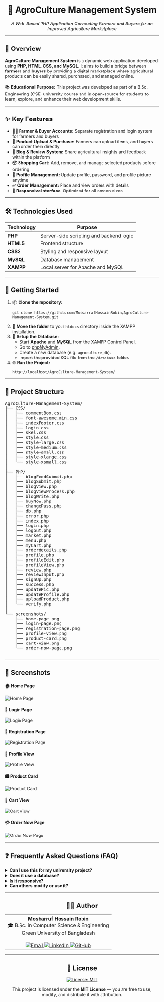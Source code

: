 <div align="center">
  <h1>🌾 AgroCulture Management System</h1>
  <p><em>A Web-Based PHP Application Connecting Farmers and Buyers for an Improved Agriculture Marketplace</em></p>
</div>

---

<div>
  <h2>📌 Overview</h2>
  <p>
    <strong>AgroCulture Management System</strong> is a dynamic web application developed using <b>PHP, HTML, CSS, and MySQL</b>.
    It aims to build a bridge between <b>farmers</b> and <b>buyers</b> by providing a digital marketplace where agricultural products can be easily shared, purchased, and managed online.
    <br/><br/>
    📚 <strong>Educational Purpose:</strong> This project was developed as part of a B.Sc. Engineering (CSE) university course and is open-source for students to learn, explore, and enhance their web development skills.
  </p>
</div>

---

<div>
  <h2>✨ Key Features</h2>
  <ul>
    <li><strong>👨‍🌾 Farmer & Buyer Accounts:</strong> Separate registration and login system for farmers and buyers</li>
    <li><strong>🛒 Product Upload & Purchase:</strong> Farmers can upload items, and buyers can order them directly</li>
    <li><strong>💬 Blog & Review System:</strong> Share agricultural insights and feedback within the platform</li>
    <li><strong>📦 Shopping Cart:</strong> Add, remove, and manage selected products before ordering</li>
    <li><strong>👤 Profile Management:</strong> Update profile, password, and profile picture anytime</li>
    <li><strong>✅ Order Management:</strong> Place and view orders with details</li>
    <li><strong>📱 Responsive Interface:</strong> Optimized for all screen sizes</li>
  </ul>
</div>

---

<div>
  <h2>🛠️ Technologies Used</h2>
  <table>
    <thead>
      <tr>
        <th>Technology</th>
        <th>Purpose</th>
      </tr>
    </thead>
    <tbody>
      <tr><td><strong>PHP</strong></td><td>Server-side scripting and backend logic</td></tr>
      <tr><td><strong>HTML5</strong></td><td>Frontend structure</td></tr>
      <tr><td><strong>CSS3</strong></td><td>Styling and responsive layout</td></tr>
      <tr><td><strong>MySQL</strong></td><td>Database management</td></tr>
      <tr><td><strong>XAMPP</strong></td><td>Local server for Apache and MySQL</td></tr>
    </tbody>
  </table>
</div>

---

<div>
  <h2>🚀 Getting Started</h2>
  <ol>
    <li>📦 <strong>Clone the repository:</strong>
      <pre><code>git clone https://github.com/MossarrafHossainRobin/AgroCulture-Management-System.git</code></pre>
    </li>
    <li>📂 <strong>Move the folder</strong> to your <code>htdocs</code> directory inside the XAMPP installation.</li>
    <li>💾 <strong>Setup the Database:</strong>
      <ul>
        <li>Start <strong>Apache</strong> and <strong>MySQL</strong> from the XAMPP Control Panel.</li>
        <li>Go to <a href="http://localhost/phpmyadmin" target="_blank">phpMyAdmin</a>.</li>
        <li>Create a new database (e.g. <code>agroculture_db</code>).</li>
        <li>Import the provided SQL file from the <code>/database</code> folder.</li>
      </ul>
    </li>
    <li>🌐 <strong>Run the Project:</strong>
      <pre><code>http://localhost/AgroCulture-Management-System/</code></pre>
    </li>
  </ol>
</div>

---

<div>
  <h2>📁 Project Structure</h2>
  <pre style="font-family: monospace;">
AgroCulture-Management-System/
├── CSS/
│   ├── commentBox.css
│   ├── font-awesome.min.css
│   ├── indexFooter.css
│   ├── login.css
│   ├── skel.css
│   ├── style.css
│   ├── style-large.css
│   ├── style-medium.css
│   ├── style-small.css
│   ├── style-xlarge.css
│   └── style-xsmall.css
│
├── PHP/
│   ├── blogFeedSubmit.php
│   ├── blogSubmit.php
│   ├── blogView.php
│   ├── blogViewProcess.php
│   ├── blogWrite.php
│   ├── buyNow.php
│   ├── changePass.php
│   ├── db.php
│   ├── error.php
│   ├── index.php
│   ├── login.php
│   ├── logout.php
│   ├── market.php
│   ├── menu.php
│   ├── myCart.php
│   ├── orderdetails.php
│   ├── profile.php
│   ├── profileEdit.php
│   ├── profileView.php
│   ├── review.php
│   ├── reviewInput.php
│   ├── signUp.php
│   ├── success.php
│   ├── updatePic.php
│   ├── updateProfile.php
│   ├── uploadProduct.php
│   └── verify.php
│
└── screenshots/
    ├── home-page.png
    ├── login-page.png
    ├── registration-page.png
    ├── profile-view.png
    ├── product-card.png
    ├── cart-view.png
    └── order-now-page.png
  </pre>
</div>

---

<div>
  <h2>📸 Screenshots</h2>
  <h4>🏠 Home Page</h4>
  <img src="screenshots/home-page.png" alt="Home Page"/>
  
  <h4>🔑 Login Page</h4>
  <img src="screenshots/login-page.png" alt="Login Page"/>
  
  <h4>📝 Registration Page</h4>
  <img src="screenshots/registration-page.png" alt="Registration Page"/>

  <h4>👤 Profile View</h4>
  <img src="screenshots/profile-view.png" alt="Profile View"/>

  <h4>🛍️ Product Card</h4>
  <img src="screenshots/product-card.png" alt="Product Card"/>

  <h4>🛒 Cart View</h4>
  <img src="screenshots/cart-view.png" alt="Cart View"/>

  <h4>💳 Order Now Page</h4>
  <img src="screenshots/order-now-page.png" alt="Order Now Page"/>
</div>

---

<div>
  <h2>❓ Frequently Asked Questions (FAQ)</h2>
  <details>
    <summary><strong>Can I use this for my university project?</strong></summary>
    <p>✅ Yes! This project is designed for academic and educational use.</p>
  </details>

  <details>
    <summary><strong>Does it use a database?</strong></summary>
    <p>✅ Yes, the system uses MySQL as the backend database.</p>
  </details>

  <details>
    <summary><strong>Is it responsive?</strong></summary>
    <p>✅ Yes, it works on both mobile and desktop screens using custom CSS breakpoints.</p>
  </details>

  <details>
    <summary><strong>Can others modify or use it?</strong></summary>
    <p>✅ Yes, under the MIT License — just keep credit to the original author.</p>
  </details>
</div>

---

<div align="center">
  <h2>👨‍💻 Author</h2>
  <table>
    <tr>
      <td align="center" valign="top">
        <strong>Mosharruf Hossain Robin</strong><br/>
        🎓 B.Sc. in Computer Science & Engineering<br/>
        Green University of Bangladesh<br/><br/>
        <a href="mailto:mossarrafhossainrobin@gmail.com" target="_blank">
          <img src="https://img.shields.io/badge/Email-D14836?style=flat-square&logo=gmail&logoColor=white" alt="Email"/>
        </a>
        <a href="https://linkedin.com/in/mossarrafhossainrobin" target="_blank">
          <img src="https://img.shields.io/badge/LinkedIn-0A66C2?style=flat-square&logo=linkedin&logoColor=white" alt="LinkedIn"/>
        </a>
        <a href="https://github.com/MossarrafHossainRobin" target="_blank">
          <img src="https://img.shields.io/badge/GitHub-181717?style=flat-square&logo=github&logoColor=white" alt="GitHub"/>
        </a>
      </td>
    </tr>
  </table>
</div>

---

<div align="center">
  <h2>📃 License</h2>
  <p>
    <a href="https://opensource.org/licenses/MIT" target="_blank">
      <img src="https://img.shields.io/badge/License-MIT-blue.svg?style=for-the-badge" alt="License: MIT"/>
    </a>
  </p>
  <p>This project is licensed under the <strong>MIT License</strong> — you are free to use, modify, and distribute it with attribution.</p>
</div>
